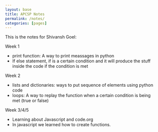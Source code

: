 ```yaml
---
layout: base
title: APCSP Notes
permalink: /notes/
categories: [pages]
---
```


This is the notes for Shivansh Goel:

Week 1
- print function: A way to print meassages in python
- If else statement, if is a certain condition and it will produce the stuff inside the code if the condition is met

Week 2
- lists and dictionaries: ways to put sequence of elements using python code
- loops: A way to replay the function when a certain condition is being met (true or false)

Week 3/4/5
- Learning about Javascript and code.org
- In javascript we learned how to create functions.